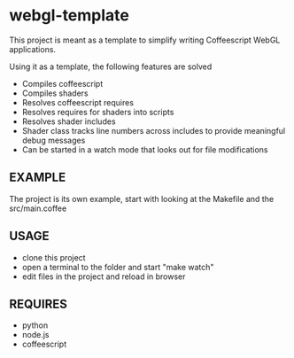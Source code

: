 # webgl-template

This project is meant as a template to simplify writing
Coffeescript WebGL applications.

Using it as a template, the following features are solved

+ Compiles coffeescript
+ Compiles shaders
+ Resolves coffeescript requires
+ Resolves requires for shaders into scripts
+ Resolves shader includes
+ Shader class tracks line numbers across includes to provide meaningful debug messages
+ Can be started in a watch mode that looks out for file modifications

## EXAMPLE

The project is its own example, start with looking at the Makefile and the src/main.coffee

## USAGE

* clone this project
* open a terminal to the folder and start "make watch"
* edit files in the project and reload in browser

## REQUIRES

* python
* node.js
* coffeescript

